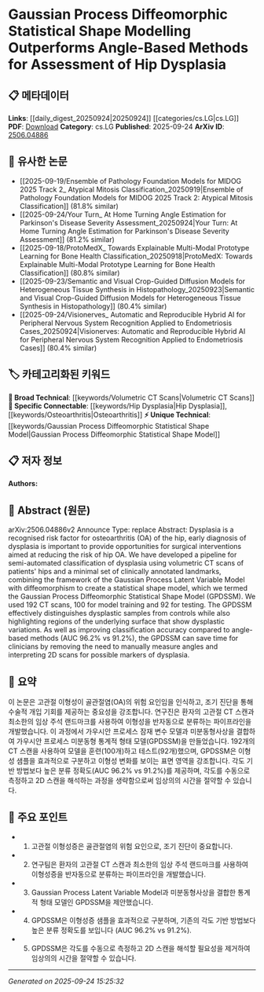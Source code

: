 <!-- KEYWORD_LINKING_METADATA:
{
  "processed_timestamp": "2025-09-24T15:25:32.712149",
  "vocabulary_version": "1.0",
  "selected_keywords": [
    "Gaussian Process Diffeomorphic Statistical Shape Model",
    "Hip Dysplasia",
    "Volumetric CT Scans",
    "Osteoarthritis"
  ],
  "rejected_keywords": [],
  "similarity_scores": {
    "Gaussian Process Diffeomorphic Statistical Shape Model": 0.8,
    "Hip Dysplasia": 0.78,
    "Volumetric CT Scans": 0.7,
    "Osteoarthritis": 0.72
  },
  "extraction_method": "AI_prompt_based",
  "budget_applied": true,
  "candidates_json": {
    "candidates": [
      {
        "surface": "Gaussian Process Diffeomorphic Statistical Shape Model",
        "canonical": "Gaussian Process Diffeomorphic Statistical Shape Model",
        "aliases": [
          "GPDSSM"
        ],
        "category": "unique_technical",
        "rationale": "This model is central to the paper and represents a novel approach to hip dysplasia assessment.",
        "novelty_score": 0.85,
        "connectivity_score": 0.65,
        "specificity_score": 0.9,
        "link_intent_score": 0.8
      },
      {
        "surface": "dysplasia",
        "canonical": "Hip Dysplasia",
        "aliases": [
          "dysplastic",
          "hip dysplasia"
        ],
        "category": "specific_connectable",
        "rationale": "Hip dysplasia is a key medical condition discussed in the paper, relevant for linking to medical and orthopedic studies.",
        "novelty_score": 0.4,
        "connectivity_score": 0.85,
        "specificity_score": 0.8,
        "link_intent_score": 0.78
      },
      {
        "surface": "volumetric CT scans",
        "canonical": "Volumetric CT Scans",
        "aliases": [
          "CT scans",
          "computed tomography"
        ],
        "category": "broad_technical",
        "rationale": "CT scans are a fundamental technology used in the study, relevant for linking to imaging and diagnostic technologies.",
        "novelty_score": 0.3,
        "connectivity_score": 0.75,
        "specificity_score": 0.7,
        "link_intent_score": 0.7
      },
      {
        "surface": "osteoarthritis",
        "canonical": "Osteoarthritis",
        "aliases": [
          "OA"
        ],
        "category": "specific_connectable",
        "rationale": "Osteoarthritis is a related condition that the paper addresses, useful for connecting to broader discussions on joint diseases.",
        "novelty_score": 0.35,
        "connectivity_score": 0.8,
        "specificity_score": 0.75,
        "link_intent_score": 0.72
      }
    ],
    "ban_list_suggestions": [
      "method",
      "classification",
      "accuracy"
    ]
  },
  "decisions": [
    {
      "candidate_surface": "Gaussian Process Diffeomorphic Statistical Shape Model",
      "resolved_canonical": "Gaussian Process Diffeomorphic Statistical Shape Model",
      "decision": "linked",
      "scores": {
        "novelty": 0.85,
        "connectivity": 0.65,
        "specificity": 0.9,
        "link_intent": 0.8
      }
    },
    {
      "candidate_surface": "dysplasia",
      "resolved_canonical": "Hip Dysplasia",
      "decision": "linked",
      "scores": {
        "novelty": 0.4,
        "connectivity": 0.85,
        "specificity": 0.8,
        "link_intent": 0.78
      }
    },
    {
      "candidate_surface": "volumetric CT scans",
      "resolved_canonical": "Volumetric CT Scans",
      "decision": "linked",
      "scores": {
        "novelty": 0.3,
        "connectivity": 0.75,
        "specificity": 0.7,
        "link_intent": 0.7
      }
    },
    {
      "candidate_surface": "osteoarthritis",
      "resolved_canonical": "Osteoarthritis",
      "decision": "linked",
      "scores": {
        "novelty": 0.35,
        "connectivity": 0.8,
        "specificity": 0.75,
        "link_intent": 0.72
      }
    }
  ]
}
-->

# Gaussian Process Diffeomorphic Statistical Shape Modelling Outperforms Angle-Based Methods for Assessment of Hip Dysplasia

## 📋 메타데이터

**Links**: [[daily_digest_20250924|20250924]] [[categories/cs.LG|cs.LG]]
**PDF**: [Download](https://arxiv.org/pdf/2506.04886.pdf)
**Category**: cs.LG
**Published**: 2025-09-24
**ArXiv ID**: [2506.04886](https://arxiv.org/abs/2506.04886)

## 🔗 유사한 논문
- [[2025-09-19/Ensemble of Pathology Foundation Models for MIDOG 2025 Track 2_ Atypical Mitosis Classification_20250919|Ensemble of Pathology Foundation Models for MIDOG 2025 Track 2: Atypical Mitosis Classification]] (81.8% similar)
- [[2025-09-24/Your Turn_ At Home Turning Angle Estimation for Parkinson's Disease Severity Assessment_20250924|Your Turn: At Home Turning Angle Estimation for Parkinson's Disease Severity Assessment]] (81.2% similar)
- [[2025-09-18/ProtoMedX_ Towards Explainable Multi-Modal Prototype Learning for Bone Health Classification_20250918|ProtoMedX: Towards Explainable Multi-Modal Prototype Learning for Bone Health Classification]] (80.8% similar)
- [[2025-09-23/Semantic and Visual Crop-Guided Diffusion Models for Heterogeneous Tissue Synthesis in Histopathology_20250923|Semantic and Visual Crop-Guided Diffusion Models for Heterogeneous Tissue Synthesis in Histopathology]] (80.4% similar)
- [[2025-09-24/Visionerves_ Automatic and Reproducible Hybrid AI for Peripheral Nervous System Recognition Applied to Endometriosis Cases_20250924|Visionerves: Automatic and Reproducible Hybrid AI for Peripheral Nervous System Recognition Applied to Endometriosis Cases]] (80.4% similar)

## 🏷️ 카테고리화된 키워드
**🧠 Broad Technical**: [[keywords/Volumetric CT Scans|Volumetric CT Scans]]
**🔗 Specific Connectable**: [[keywords/Hip Dysplasia|Hip Dysplasia]], [[keywords/Osteoarthritis|Osteoarthritis]]
**⚡ Unique Technical**: [[keywords/Gaussian Process Diffeomorphic Statistical Shape Model|Gaussian Process Diffeomorphic Statistical Shape Model]]

## 📋 저자 정보

**Authors:** 

## 📄 Abstract (원문)

arXiv:2506.04886v2 Announce Type: replace 
Abstract: Dysplasia is a recognised risk factor for osteoarthritis (OA) of the hip, early diagnosis of dysplasia is important to provide opportunities for surgical interventions aimed at reducing the risk of hip OA. We have developed a pipeline for semi-automated classification of dysplasia using volumetric CT scans of patients' hips and a minimal set of clinically annotated landmarks, combining the framework of the Gaussian Process Latent Variable Model with diffeomorphism to create a statistical shape model, which we termed the Gaussian Process Diffeomorphic Statistical Shape Model (GPDSSM). We used 192 CT scans, 100 for model training and 92 for testing. The GPDSSM effectively distinguishes dysplastic samples from controls while also highlighting regions of the underlying surface that show dysplastic variations. As well as improving classification accuracy compared to angle-based methods (AUC 96.2% vs 91.2%), the GPDSSM can save time for clinicians by removing the need to manually measure angles and interpreting 2D scans for possible markers of dysplasia.

## 📝 요약

이 논문은 고관절 이형성이 골관절염(OA)의 위험 요인임을 인식하고, 조기 진단을 통해 수술적 개입 기회를 제공하는 중요성을 강조합니다. 연구진은 환자의 고관절 CT 스캔과 최소한의 임상 주석 랜드마크를 사용하여 이형성을 반자동으로 분류하는 파이프라인을 개발했습니다. 이 과정에서 가우시안 프로세스 잠재 변수 모델과 미분동형사상을 결합하여 가우시안 프로세스 미분동형 통계적 형태 모델(GPDSSM)을 만들었습니다. 192개의 CT 스캔을 사용하여 모델을 훈련(100개)하고 테스트(92개)했으며, GPDSSM은 이형성 샘플을 효과적으로 구분하고 이형성 변화를 보이는 표면 영역을 강조합니다. 각도 기반 방법보다 높은 분류 정확도(AUC 96.2% vs 91.2%)를 제공하며, 각도를 수동으로 측정하고 2D 스캔을 해석하는 과정을 생략함으로써 임상의의 시간을 절약할 수 있습니다.

## 🎯 주요 포인트

- 1. 고관절 이형성증은 골관절염의 위험 요인으로, 조기 진단이 중요합니다.
- 2. 연구팀은 환자의 고관절 CT 스캔과 최소한의 임상 주석 랜드마크를 사용하여 이형성증을 반자동으로 분류하는 파이프라인을 개발했습니다.
- 3. Gaussian Process Latent Variable Model과 미분동형사상을 결합한 통계적 형태 모델인 GPDSSM을 제안했습니다.
- 4. GPDSSM은 이형성증 샘플을 효과적으로 구분하며, 기존의 각도 기반 방법보다 높은 분류 정확도를 보입니다 (AUC 96.2% vs 91.2%).
- 5. GPDSSM은 각도를 수동으로 측정하고 2D 스캔을 해석할 필요성을 제거하여 임상의의 시간을 절약할 수 있습니다.


---

*Generated on 2025-09-24 15:25:32*